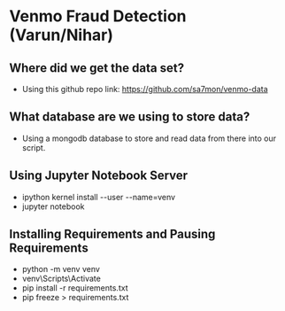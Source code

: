 # Venmo Fraud Detection (Varun/Nihar)

## Where did we get the data set?
- Using this github repo link: https://github.com/sa7mon/venmo-data


## What database are we using to store data?
- Using a mongodb database to store and read data from there into our script.

## Using Jupyter Notebook Server
- ipython kernel install --user --name=venv
- jupyter notebook

## Installing Requirements and Pausing Requirements
- python -m venv venv
- venv\Scripts\Activate
- pip install -r requirements.txt
- pip freeze > requirements.txt


